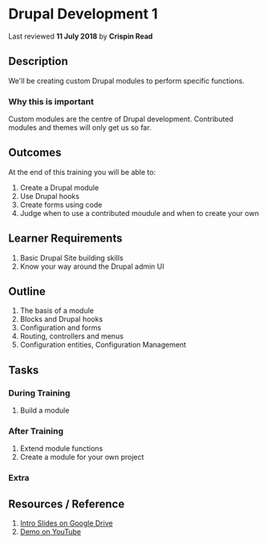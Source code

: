 # Drupal Development 1
Last reviewed **11 July 2018** by **Crispin Read**

## Description
We'll be creating custom Drupal modules to perform specific functions.

### Why this is important
Custom modules are the centre of Drupal development. Contributed modules and themes will only get us so far.

## Outcomes

At the end of this training you will be able to:
1. Create a Drupal module
1. Use Drupal hooks
1. Create forms using code
1. Judge when to use a contributed moudule and when to create your own

## Learner Requirements

1. Basic Drupal Site building skills
1. Know your way around the Drupal admin UI


## Outline

1. The basis of a module
1. Blocks and Drupal hooks
1. Configuration and forms
1. Routing, controllers and menus
1. Configuration entities, Configuration Management

## Tasks

### During Training
1. Build a module

### After Training
1. Extend module functions
1. Create a module for your own project

### Extra


## Resources / Reference

1. [Intro Slides on Google Drive](#)
1. [Demo on YouTube](#)
